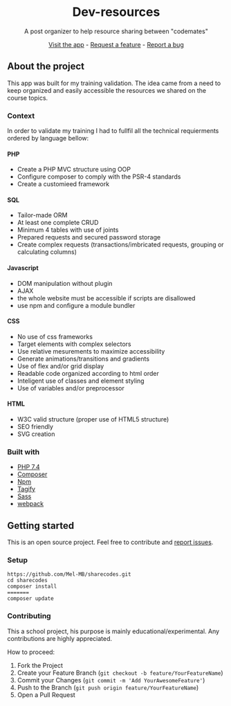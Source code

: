 <!-- Project pitch -->

<center>
<h1>Dev-resources</h1>	
<p>A post organizer to help resource sharing between "codemates"</p>
    <a href="http://www.dev-ressources.com/" title="Dev-ressources, the online-app">Visit the app</a> - <a href="https://github.com/Mel-MB/dev-ressources/issues" title="Feature request on GitHub">Request a feature</a> - <a href="https://github.com/Mel-MB/dev-ressources/issues" title="Issues reporting on GitHub">Report a bug</a>
</center>

<!-- About the app-->
## About the project 
This app was built for my training validation. The idea came from a need to keep organized and easily accessible the resources we shared on the course topics. 

### Context
In order to validate my training I had to fullfil all the technical requierments ordered by language bellow:
#### PHP
 - Create a PHP MVC structure using OOP
 - Configure composer to comply with the PSR-4 standards
 - Create a customieed framework 
#### SQL
 - Tailor-made ORM
 - At least one complete CRUD
 - Minimum 4 tables with use of joints
 - Prepared requests and secured password storage
 - Create complex requests (transactions/imbricated requests, grouping or calculating columns)
#### Javascript
 - DOM manipulation without plugin
 - AJAX
 - the whole website must be accessible if scripts are disallowed
 - use npm and configure a module bundler
#### CSS
 - No use of css frameworks
 - Target elements with complex selectors 
 - Use relative mesurements to maximize accessibility
 - Generate animations/transitions and gradients
 - Use of flex and/or grid display
 - Readable code organized according to html order
 - Inteligent use of classes and element styling
 - Use of variables and/or preprocessor
#### HTML
 - W3C valid structure (proper use of HTML5 structure)
 - SEO friendly
 - SVG creation

### Built with
- [PHP 7.4](https://www.php.net/releases/7_4_0.php)
- [Composer](https://getcomposer.org/)
- [Npm](https://www.npmjs.com/)
- [Tagify](https://yaireo.github.io/tagify/)
- [Sass](https://sass-lang.com/)
- [webpack](https://webpack.js.org/)


## Getting started
This is an open source project. Feel free to contribute and [report issues](https://github.com/Mel-MB/sharecodes/issues).

### Setup
```
https://github.com/Mel-MB/sharecodes.git
cd sharecodes
composer install
=======
composer update
````

### Contributing
This a school project, his purpose is mainly educational/experimental.
Any contributions are highly appreciated. 

How to proceed:

1. Fork the Project
2. Create your Feature Branch (`git checkout -b feature/YourFeatureName`)
3. Commit your Changes (`git commit -m 'Add YourAwesomeFeature'`)
4. Push to the Branch (`git push origin feature/YourFeatureName`)
5. Open a Pull Request

